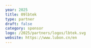 ```yaml
---
year: 2025
title: 09lbtek
type: partner
draft: false
category: sponsor
logo: /2025/partners/logos/lbtek.svg
website: https://www.lubon.cn/en
---
```

